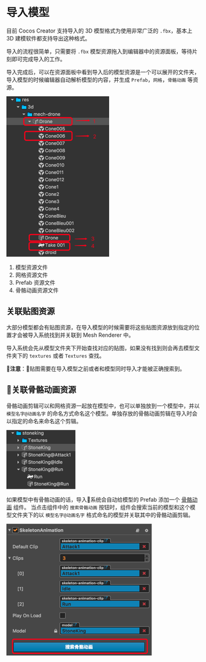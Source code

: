 # 导入模型

目前 Cocos Creator 支持导入的 3D 模型格式为使用非常广泛的 `.fbx`，基本上 3D 建模软件都支持导出这种格式。

导入的流程很简单，只需要将 `.fbx` 模型资源拖入到编辑器中的资源面板，等待片刻即可完成导入的工作。

导入完成后，可以在资源面板中看到导入后的模型资源是一个可以展开的文件夹，导入模型的时候编辑器自动解析模型的内容，并生成 `Prefab`，`网格`，`骨骼动画` 等资源。

![import-model](./img/import-model.png)

1. 模型资源文件
2. 网格资源文件
3. Prefab 资源文件
4. 骨骼动画资源文件

## 关联贴图资源

大部分模型都会有贴图资源，在导入模型的时候需要将这些贴图资源放到指定的位置才会被导入系统找到并关联到 Mesh Renderer 中。

导入系统会先从模型文件夹下开始查找对应的贴图，如果没有找到则会再去模型文件夹下的 `textures` 或者 `Textures` 查找。

**注意**：贴图需要在导入模型之前或者和模型同时导入才能被正确搜索到。

## 关联骨骼动画资源

骨骼动画剪辑可以和网格资源一起放在模型中，也可以单独放到一个模型中，并以 `模型名字@动画名字` 的命名方式命名这个模型。单独存放的骨骼动画剪辑在导入时会以指定的命名来命名这个剪辑。

![skeleton-animation-clip-name](./img/skeleton-animation-clip-name.png)

如果模型中有骨骼动画的话，导入系统会自动给模型的 Prefab 添加一个 [骨骼动画](skeleton-animation) 组件。
当点击组件中的 `搜索骨骼动画` 按钮时，组件会搜索当前的模型和这个模型文件夹下的以 `模型名字@动画名字` 格式命名的模型并关联其中的骨骼动画剪辑。

![search-skeleton-animation](./img/search-skeleton-animation.png)